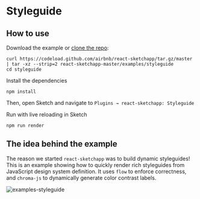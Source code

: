 # Styleguide

## How to use
Download the example or [clone the repo](http://github.com/airbnb/react-sketchapp):
```
curl https://codeload.github.com/airbnb/react-sketchapp/tar.gz/master | tar -xz --strip=2 react-sketchapp-master/examples/styleguide
cd styleguide
```

Install the dependencies
```
npm install
```

Then, open Sketch and navigate to `Plugins → react-sketchapp: Styleguide`

Run with live reloading in Sketch
```
npm run render
```

## The idea behind the example

The reason we started `react-sketchapp` was to build dynamic styleguides! This is an example showing how to quickly render rich styleguides from JavaScript design system definition. It uses `flow` to enforce correctness, and `chroma-js` to dynamically generate color contrast labels.

![examples-styleguide](https://cloud.githubusercontent.com/assets/591643/24778196/2a4ef41a-1ade-11e7-9805-8d974bbfd708.png)
